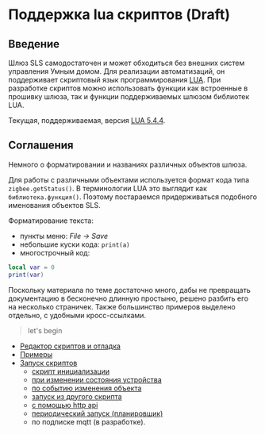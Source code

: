 
# Поддержка lua скриптов (Draft)

## Введение
Шлюз SLS самодостаточен и может обходиться без внешних систем управления Умным домом. Для реализации автоматизаций, он поддерживает скриптовый язык программирования [LUA](https://ru.wikipedia.org/wiki/Lua).
При разработке скриптов можно использовать функции как встроенные в прошивку шлюза, так и функции поддерживаемых шлюзом библиотек LUA.
<!--	#ToDo - какие библиотеки встроены в прошивку
		известны из доков:
		os
		string
		...
 -->
Текущая, поддерживаемая, версия [LUA 5.4.4](https://www.lua.org/versions.html#5.4).
## Соглашения
Немного о форматировании и названиях различных объектов шлюза.

Для работы с различными объектами используется формат кода типа `zigbee.getStatus()`. В терминологии LUA это выглядит как `библиотека.функция()`. Поэтому постараемся придерживаться подобного именования объектов SLS.

Форматирование текста:
- пункты меню: *File -> Save* 
- небольшие куски кода: `print(a)`
- многострочный код:
```lua
local var = 0
print(var)
```
Поскольку материала по теме достаточно много, дабы не превращать документацию в бесконечно длинную простыню, решено разбить его на несколько страничек. Также большинство примеров выделено отдельно, с удобными кросс-ссылками.

>let's begin
- [Редактор скриптов и отладка](/lua_doc/scriptEditDebug.md)
- [Примеры](/lua_doc/examples.md)
- [Запуск скриптов](/lua_doc/scriptRunMethods.md)
	- [скрипт инициализации](/lua_doc/scriptRunMethods.md#скрипт-инициализации)
	- [при изменении состояния устройства](/lua_doc/scriptRunMethods.md#запуск-скрипта-при-изменении-состояния-устройства)
	- [по событию изменения объекта](scriptRunMethods.md#запуск-скрипта-по-событию-изменения-объекта) <!--	#ToDo - в документации вендора данный пункт ссылается на несуществующий раздел? -->
	- [запуск из другого скрипта](scriptRunMethods.md#запуск-lua-скрипта-из-другого-скрипта)
	- [с помощью  http api](scriptRunMethods.md#запуск-скрипта-с-помощью-http-api)
	- [периодический запуск (планировщик)](scriptRunMethods.md#периодический-запуск-скриптов-таймеры)
	- по подписке mqtt (в разработке).
